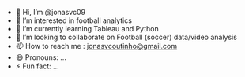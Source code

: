 - 👋 Hi, I’m @jonasvc09
- 👀 I’m interested in football analytics
- 🌱 I’m currently learning Tableau and Python
- 💞️ I’m looking to collaborate on Football (soccer) data/video analysis
- 📫 How to reach me : jonasvcoutinho@gmail.com
- 😄 Pronouns: ...
- ⚡ Fun fact: ...

<!---
jonasvc09/jonasvc09 is a ✨ special ✨ repository because its `README.md` (this file) appears on your GitHub profile.
You can click the Preview link to take a look at your changes.
--->
